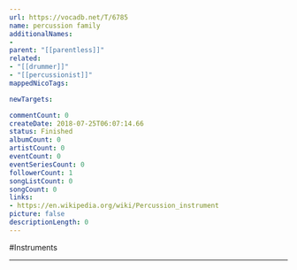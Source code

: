 ```yaml
---
url: https://vocadb.net/T/6785
name: percussion family
additionalNames: 
- 
parent: "[[parentless]]"
related:
- "[[drummer]]"
- "[[percussionist]]"
mappedNicoTags:

newTargets:

commentCount: 0
createDate: 2018-07-25T06:07:14.66
status: Finished
albumCount: 0
artistCount: 0
eventCount: 0
eventSeriesCount: 0
followerCount: 1
songListCount: 0
songCount: 0
links: 
- https://en.wikipedia.org/wiki/Percussion_instrument
picture: false
descriptionLength: 0
---
```


#Instruments



---


